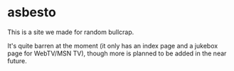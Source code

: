 # asbesto
This is a site we made for random bullcrap.

It's quite barren at the moment (it only has an index page and a jukebox page for WebTV/MSN TV), though more is planned to be added in the near future.